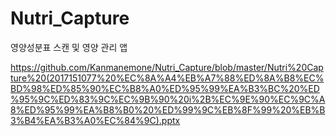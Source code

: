 # Nutri_Capture
영양성분표 스캔 및 영양 관리 앱

https://github.com/Kanmanemone/Nutri_Capture/blob/master/Nutri%20Capture%20(2017151077%20%EC%8A%A4%EB%A7%88%ED%8A%B8%EC%BD%98%ED%85%90%EC%B8%A0%ED%95%99%EA%B3%BC%20%ED%95%9C%ED%83%9C%EC%9B%90%20i%2B%EC%9E%90%EC%9C%A8%ED%95%99%EA%B8%B0%20%ED%99%9C%EB%8F%99%20%EB%B3%B4%EA%B3%A0%EC%84%9C).pptx
